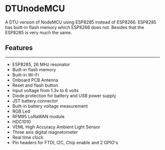 DTUnodeMCU
==============

A DTU version of NodeMCU using ESP8285 instead of ESP8266. ESP8285 has built-in flash memory which ESP8266 does not. Besides that the ESP8285 is very much the same.

## Features
- - - - - -

- ESP8285, 26 MHz resonator
- Built-in flash memory
- Built-in Wi-Fi
- Onboard PCB Antenna
- Reset and flash button
- Input voltage from 1.3v to 6 volts
- Diode protection for battery and USB power supply
- JST battery connector
- Built-in battery voltage measurement
- RGB Led
- RFM95 LoRaWAN module
- HDC1010
- VEML High Accuracy Ambient Light Sensor
- Three axis digital magnetometer
- Real time clock
- Pin headers for FTDI, I2C, Chip enable and 2 GPIO's


